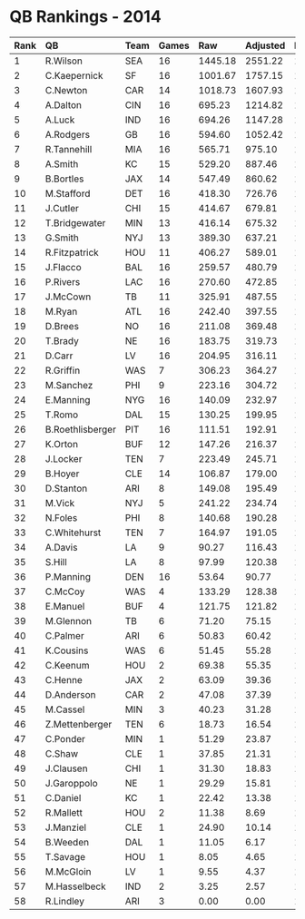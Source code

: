 # QB Rankings - 2014

| Rank | QB               | Team | Games | Raw     | Adjusted | Difficulty | Avg/Game | Normalized |
| :----| :----------------| :----| :-----| :-------| :--------| :----------| :--------| :----------|
| 1    | R.Wilson         | SEA  | 16    | 1445.18 | 2551.22  | 1.000      | 159.45   | 126.51     |
| 2    | C.Kaepernick     | SF   | 16    | 1001.67 | 1757.15  | 1.000      | 109.82   | 98.82      |
| 3    | C.Newton         | CAR  | 14    | 1018.73 | 1607.93  | 1.000      | 114.85   | 90.71      |
| 4    | A.Dalton         | CIN  | 16    | 695.23  | 1214.82  | 1.000      | 75.93    | 79.91      |
| 5    | A.Luck           | IND  | 16    | 694.26  | 1147.28  | 1.000      | 71.71    | 77.56      |
| 6    | A.Rodgers        | GB   | 16    | 594.60  | 1052.42  | 1.000      | 65.78    | 74.25      |
| 7    | R.Tannehill      | MIA  | 16    | 565.71  | 975.10   | 1.000      | 60.94    | 71.56      |
| 8    | A.Smith          | KC   | 15    | 529.20  | 887.46   | 1.000      | 59.16    | 67.71      |
| 9    | B.Bortles        | JAX  | 14    | 547.49  | 860.62   | 1.000      | 61.47    | 66.00      |
| 10   | M.Stafford       | DET  | 16    | 418.30  | 726.76   | 1.000      | 45.42    | 62.90      |
| 11   | J.Cutler         | CHI  | 15    | 414.67  | 679.81   | 1.000      | 45.32    | 60.66      |
| 12   | T.Bridgewater    | MIN  | 13    | 416.14  | 675.32   | 1.000      | 51.95    | 59.23      |
| 13   | G.Smith          | NYJ  | 13    | 389.30  | 637.21   | 1.000      | 49.02    | 58.00      |
| 14   | R.Fitzpatrick    | HOU  | 11    | 406.27  | 589.01   | 1.000      | 53.55    | 55.23      |
| 15   | J.Flacco         | BAL  | 16    | 259.57  | 480.79   | 1.000      | 30.05    | 54.32      |
| 16   | P.Rivers         | LAC  | 16    | 270.60  | 472.85   | 1.000      | 29.55    | 54.04      |
| 17   | J.McCown         | TB   | 11    | 325.91  | 487.55   | 1.000      | 44.32    | 52.19      |
| 18   | M.Ryan           | ATL  | 16    | 242.40  | 397.55   | 1.000      | 24.85    | 51.42      |
| 19   | D.Brees          | NO   | 16    | 211.08  | 369.48   | 1.000      | 23.09    | 50.44      |
| 20   | T.Brady          | NE   | 16    | 183.75  | 319.73   | 1.000      | 19.98    | 48.70      |
| 21   | D.Carr           | LV   | 16    | 204.95  | 316.11   | 1.000      | 19.76    | 48.58      |
| 22   | R.Griffin        | WAS  | 7     | 306.23  | 364.27   | 1.000      | 52.04    | 46.68      |
| 23   | M.Sanchez        | PHI  | 9     | 223.16  | 304.72   | 1.000      | 33.86    | 46.00      |
| 24   | E.Manning        | NYG  | 16    | 140.09  | 232.97   | 1.000      | 14.56    | 45.68      |
| 25   | T.Romo           | DAL  | 15    | 130.25  | 199.95   | 1.000      | 13.33    | 44.35      |
| 26   | B.Roethlisberger | PIT  | 16    | 111.51  | 192.91   | 1.000      | 12.06    | 44.28      |
| 27   | K.Orton          | BUF  | 12    | 147.26  | 216.37   | 1.000      | 18.03    | 44.28      |
| 28   | J.Locker         | TEN  | 7     | 223.49  | 245.71   | 1.000      | 35.10    | 43.71      |
| 29   | B.Hoyer          | CLE  | 14    | 106.87  | 179.00   | 1.000      | 12.79    | 43.47      |
| 30   | D.Stanton        | ARI  | 8     | 149.08  | 195.49   | 1.000      | 24.44    | 42.72      |
| 31   | M.Vick           | NYJ  | 5     | 241.22  | 234.74   | 1.000      | 46.95    | 42.70      |
| 32   | N.Foles          | PHI  | 8     | 140.68  | 190.28   | 1.000      | 23.79    | 42.58      |
| 33   | C.Whitehurst     | TEN  | 7     | 164.97  | 191.05   | 1.000      | 27.29    | 42.34      |
| 34   | A.Davis          | LA   | 9     | 90.27   | 116.43   | 1.000      | 12.94    | 40.78      |
| 35   | S.Hill           | LA   | 8     | 97.99   | 120.38   | 1.000      | 15.05    | 40.74      |
| 36   | P.Manning        | DEN  | 16    | 53.64   | 90.77    | 1.000      | 5.67     | 40.72      |
| 37   | C.McCoy          | WAS  | 4     | 133.29  | 128.38   | 1.000      | 32.10    | 40.13      |
| 38   | E.Manuel         | BUF  | 4     | 121.75  | 121.82   | 1.000      | 30.45    | 40.00      |
| 39   | M.Glennon        | TB   | 6     | 71.20   | 75.15    | 1.000      | 12.53    | 39.33      |
| 40   | C.Palmer         | ARI  | 6     | 50.83   | 60.42    | 1.000      | 10.07    | 38.98      |
| 41   | K.Cousins        | WAS  | 6     | 51.45   | 55.28    | 1.000      | 9.21     | 38.86      |
| 42   | C.Keenum         | HOU  | 2     | 69.38   | 55.35    | 1.000      | 27.68    | 38.40      |
| 43   | C.Henne          | JAX  | 2     | 63.09   | 39.36    | 1.000      | 19.68    | 38.15      |
| 44   | D.Anderson       | CAR  | 2     | 47.08   | 37.39    | 1.000      | 18.70    | 38.12      |
| 45   | M.Cassel         | MIN  | 3     | 40.23   | 31.28    | 1.000      | 10.43    | 38.11      |
| 46   | Z.Mettenberger   | TEN  | 6     | 18.73   | 16.54    | 1.000      | 2.76     | 37.95      |
| 47   | C.Ponder         | MIN  | 1     | 51.29   | 23.87    | 1.000      | 23.87    | 37.83      |
| 48   | C.Shaw           | CLE  | 1     | 37.85   | 21.31    | 1.000      | 21.31    | 37.80      |
| 49   | J.Clausen        | CHI  | 1     | 31.30   | 18.83    | 1.000      | 18.83    | 37.77      |
| 50   | J.Garoppolo      | NE   | 1     | 29.29   | 15.81    | 1.000      | 15.81    | 37.74      |
| 51   | C.Daniel         | KC   | 1     | 22.42   | 13.38    | 1.000      | 13.38    | 37.71      |
| 52   | R.Mallett        | HOU  | 2     | 11.38   | 8.69     | 1.000      | 4.34     | 37.69      |
| 53   | J.Manziel        | CLE  | 1     | 24.90   | 10.14    | 1.000      | 10.14    | 37.67      |
| 54   | B.Weeden         | DAL  | 1     | 11.05   | 6.17     | 1.000      | 6.17     | 37.63      |
| 55   | T.Savage         | HOU  | 1     | 8.05    | 4.65     | 1.000      | 4.65     | 37.61      |
| 56   | M.McGloin        | LV   | 1     | 9.55    | 4.37     | 1.000      | 4.37     | 37.61      |
| 57   | M.Hasselbeck     | IND  | 2     | 3.25    | 2.57     | 1.000      | 1.29     | 37.59      |
| 58   | R.Lindley        | ARI  | 3     | 0.00    | 0.00     | 1.000      | 0.00     | 37.56      |

